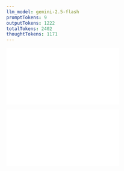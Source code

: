 ```yaml
---
llm_model: gemini-2.5-flash
promptTokens: 9
outputTokens: 1222
totalTokens: 2402
thoughtTokens: 1171
---
```


![@](steps/prompt.7ded254b.md)

![@](steps/response.1aed72b8.md)